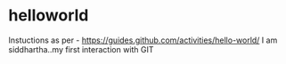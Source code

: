 # helloworld
Instuctions as per - https://guides.github.com/activities/hello-world/
I am siddhartha..my first interaction with GIT
